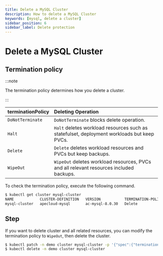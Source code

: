 ```yaml
---
title: Delete a MySQL Cluster
description: How to delete a MySQL Cluster
keywords: [mysql, delete a cluster]
sidebar_position: 6
sidebar_label: Delete protection
---
```


# Delete a MySQL Cluster

## Termination policy

:::note

The termination policy determines how you delete a cluster.

:::

| **terminationPolicy** | **Deleting Operation**                           |
|:----------------------|:-------------------------------------------------|
| `DoNotTerminate`      | `DoNotTerminate` blocks delete operation.        |
| `Halt`                | `Halt` deletes workload resources such as statefulset, deployment workloads but keep PVCs. |
| `Delete`              | `Delete` deletes workload resources and PVCs but keep backups.   |
| `WipeOut`             | `WipeOut` deletes workload resources, PVCs and all relevant resources included backups.    |

To check the termination policy, execute the following command.

```bash
$ kubectl get cluster mysql-cluster
NAME            CLUSTER-DEFINITION   VERSION           TERMINATION-POLICY   STATUS    AGE
mysql-cluster   apecloud-mysql       ac-mysql-8.0.30   Delete               Running   67m
```

## Step

If you want to delete cluster and all related resources, you can modify the termination policy to `WipeOut`, then delete the cluster.

```bash
$ kubectl patch -n demo cluster mysql-cluster -p '{"spec":{"terminationPolicy":"WipeOut"}}' --type="merge"
$ kubectl delete -n demo cluster mysql-cluster
```